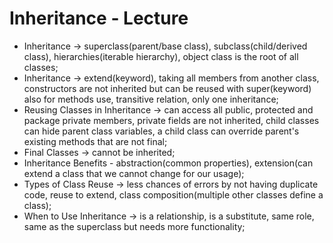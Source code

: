 # Inheritance - Lecture

* Inheritance -> superclass(parent/base class), subclass(child/derived class), hierarchies(iterable hierarchy), object class is the root of all classes;
* Inheritance -> extend(keyword), taking all members from another class, constructors are not inherited but can be reused with super(keyword) also for methods use, transitive relation, only one inheritance;
* Reusing Classes in Inheritance -> can access all public, protected and package private members, private fields are not inherited, child classes can hide parent class variables, a child class can override parent's existing methods that are not final;
* Final Classes -> cannot be inherited;
* Inheritance Benefits - abstraction(common properties), extension(can extend a class that we cannot change for our usage);
* Types of Class Reuse -> less chances of errors by not having duplicate code, reuse to extend, class composition(multiple other classes define a class);
* When to Use Inheritance -> is a relationship, is a substitute, same role, same as the superclass but needs more functionality; 
